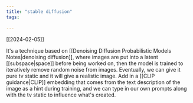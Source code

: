 ```yaml
---
title: "stable diffusion"
tags:

---
```

 
[[2024-02-05]]

It's a technique based on [[Denoising Diffusion Probabilistic Models Notes|denoising diffusion]], where images are put into a latent [[subspace|space]] before being worked on, then the model is trained to iteratively remove random noise from images. Eventually, we can give it pure tv static and it will give a realistic image. Add in a [[CLIP guidance|CLIP]] embedding that comes from the text description of the image as a hint during training, and we can type in our own prompts along with the tv static to influence what's created. 